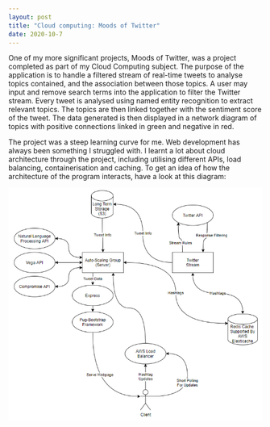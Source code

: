 ```yaml
---
layout: post
title: "Cloud computing: Moods of Twitter"
date: 2020-10-7
---
```


One of my more significant projects, Moods of Twitter, was a project completed as part of my Cloud Computing subject. The purpose of the application is to handle a filtered stream of real-time tweets to analyse topics contained, and the association between those topics. A user may input and remove search terms into the application to filter the Twitter stream. Every tweet is analysed using named entity recognition to extract relevant topics. The topics are then linked together with the sentiment score of the tweet. The data generated is then displayed in a network diagram of topics with positive connections linked in green and negative in red.

The project was a steep learning curve for me. Web development has always been something I struggled with. I learnt a lot about cloud architecture through the project, including utilising different APIs, load balancing, containerisation and caching. To get an idea of how the architecture of the program interacts, have a look at this diagram:

<div class="img"><img src="/files/architecture.png" alt="Architecture Diagram"></div>
